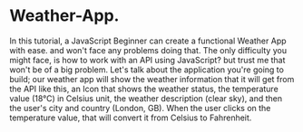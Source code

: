 # Weather-App.
 In this tutorial, a JavaScript Beginner can create a functional Weather App with ease. and won't face any problems doing that.
The only difficulty you might face, is how to work with an API using JavaScript? but trust me that won't be of a big problem.
Let's talk about the application you're going to build; our weather app will show the weather information that it will get from the API like this, an Icon that shows the weather status, the temperature value (18°C) in Celsius unit, the weather description (clear sky), and then the user's city and country (London, GB).
When the user clicks on the temperature value, that will convert it from Celsius to Fahrenheit.
